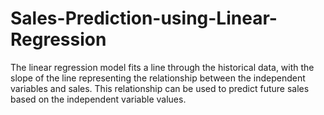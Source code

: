 # Sales-Prediction-using-Linear-Regression
The linear regression model fits a line through the historical data, with the slope of the line representing the relationship between the independent variables and sales. This relationship can be used to predict future sales based on the independent variable values.
